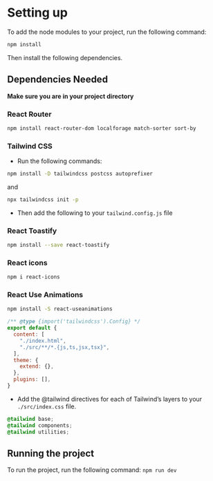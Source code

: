 # Setting up
To add the node modules to your project, run the following command:
```bash
npm install
```

Then install the following dependencies.

## Dependencies Needed
**Make sure you are in your project directory**
### React Router
```bash
npm install react-router-dom localforage match-sorter sort-by
```
### Tailwind CSS
- Run the following commands:
```bash 
npm install -D tailwindcss postcss autoprefixer
``` 
and 
```bash 
npx tailwindcss init -p
```

- Then add the following to your `tailwind.config.js` file

### React Toastify
```bash
npm install --save react-toastify
```

### React icons
```bash
npm i react-icons
```

### React Use Animations
```bash
npm install -S react-useanimations
```

```js
/** @type {import('tailwindcss').Config} */
export default {
  content: [
    "./index.html",
    "./src/**/*.{js,ts,jsx,tsx}",
  ],
  theme: {
    extend: {},
  },
  plugins: [],
}
```

- Add the @tailwind directives for each of Tailwind’s layers to your `./src/index.css` file.
```css
@tailwind base;
@tailwind components;
@tailwind utilities;
```

## Running the project
To run the project, run the following command:
`npm run dev`